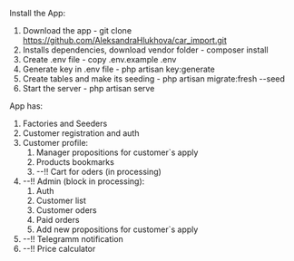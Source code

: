 Install the App:
1. Download the app - git clone https://github.com/AleksandraHlukhova/car_import.git 
2. Installs dependencies, download vendor folder - composer install 
3. Create .env file - copy .env.example .env
4. Generate key in .env file - php artisan key:generate
5. Create tables and make its seeding -  php artisan migrate:fresh --seed
6. Start the server - php artisan serve

App has:
1. Factories and Seeders
2. Customer registration and auth
3. Customer profile:
    1. Manager propositions for customer`s apply
    2. Products bookmarks
    3. --!! Cart for oders (in processing)
4. --!! Admin (block in processing):
    1. Auth
    2. Customer list
    3. Customer oders
    4. Paid orders
    5. Add new propositions for customer`s apply
5. --!! Telegramm notification 
6. --!! Price calculator
